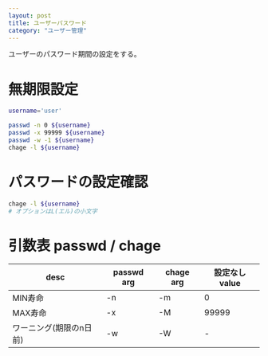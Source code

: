 ```yaml
---
layout: post
title: ユーザーパスワード
category: "ユーザー管理"
---
```


ユーザーのパスワード期間の設定をする。

# 無期限設定

```sh
username='user'
```

```sh
passwd -n 0 ${username}
passwd -x 99999 ${username}
passwd -w -1 ${username}
chage -l ${username}
```

# パスワードの設定確認

```sh
chage -l ${username}
# オプションはL(エル)の小文字
```

# 引数表 passwd / chage

| desc | passwd arg | chage arg | 設定なしvalue |
| --- | --- | --- | ---|
| MIN寿命 | -n | -m | 0 |
| MAX寿命 | -x | -M | 99999 |
| ワーニング(期限のn日前) | -w | -W | - |

